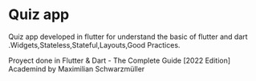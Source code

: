 # Quiz app

Quiz app developed in flutter for understand the basic of flutter and dart .Widgets,Stateless,Stateful,Layouts,Good Practices.

Proyect done in Flutter & Dart - The Complete Guide [2022 Edition] Academind by Maximilian Schwarzmüller

